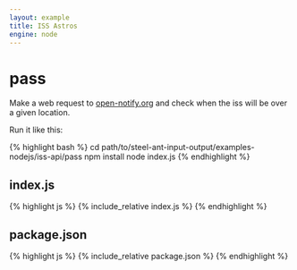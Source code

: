 ```yaml
---
layout: example
title: ISS Astros
engine: node
---
```


pass
====

Make a web request to [open-notify.org](http://open-notify.org/) and check when the iss will be over a given location.  

Run it like this:

{% highlight bash %}
cd path/to/steel-ant-input-output/examples-nodejs/iss-api/pass
npm install
node index.js
{% endhighlight %}

## index.js  

{% highlight js %}
{% include_relative index.js %}
{% endhighlight %}

## package.json  

{% highlight js %}
{% include_relative package.json %}
{% endhighlight %}